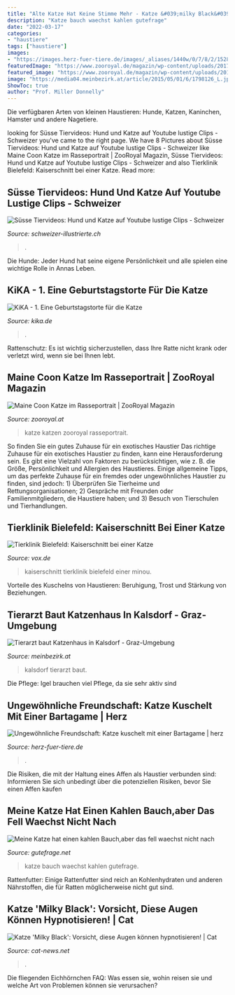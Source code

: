 ```yaml
---
title: "Alte Katze Hat Keine Stimme Mehr - Katze &#039;milky Black&#039;: Vorsicht, Diese Augen Können Hypnotisieren!"
description: "Katze bauch waechst kahlen gutefrage"
date: "2022-03-17"
categories:
- "haustiere"
tags: ["haustiere"]
images:
- "https://images.herz-fuer-tiere.de/images/_aliases/1440w/0/7/8/2/152870-1-de-DE/katze_und_bartageme.jpg"
featuredImage: "https://www.zooroyal.de/magazin/wp-content/uploads/2017/04/Maine-Coone1-760x560.jpg"
featured_image: "https://www.zooroyal.de/magazin/wp-content/uploads/2017/04/Maine-Coone1-760x560.jpg"
image: "https://media04.meinbezirk.at/article/2015/05/01/6/1798126_L.jpg?1560335355"
ShowToc: true
author: "Prof. Miller Donnelly"
---
```



Die verfügbaren Arten von kleinen Haustieren: Hunde, Katzen, Kaninchen, Hamster und andere Nagetiere.

	

		
looking for Süsse Tiervideos: Hund und Katze auf Youtube lustige Clips - Schweizer you've came to the right page. We have 8 Pictures about Süsse Tiervideos: Hund und Katze auf Youtube lustige Clips - Schweizer like Maine Coon Katze im Rasseportrait | ZooRoyal Magazin, Süsse Tiervideos: Hund und Katze auf Youtube lustige Clips - Schweizer and also Tierklinik Bielefeld: Kaiserschnitt bei einer Katze. Read more:
		
    
## Süsse Tiervideos: Hund Und Katze Auf Youtube Lustige Clips - Schweizer

<img loading=lazy src="https://cdn.schweizer-illustrierte.ch/sites/default/files/styles/16x9_1130/public/si/teaser-images/hund_gegen_katze.jpg" onerror="this.onerror=null;this.src='https://tse2.mm.bing.net/th?id=OIP.SV-FGp9F97jo6VNytuIRRAHaEK&amp;pid=15.1';" alt="Süsse Tiervideos: Hund und Katze auf Youtube lustige Clips - Schweizer">

_Source: schweizer-illustrierte.ch_

>. 

	

Die Hunde: Jeder Hund hat seine eigene Persönlichkeit und alle spielen eine wichtige Rolle in Annas Leben.

    
## KiKA - 1. Eine Geburtstagstorte Für Die Katze

<img loading=lazy src="https://www.kika.de/pettersson-und-findus/sendungen/bilder/bild15428_v-tlarge169_zc-cc2f4e31.jpg?version=23292" onerror="this.onerror=null;this.src='https://tse3.mm.bing.net/th?id=OIP.HsK3YnPsIjRrrNJkzqTz_wHaEK&amp;pid=15.1';" alt="KiKA - 1. Eine Geburtstagstorte für die Katze">

_Source: kika.de_

>. 

	

Rattenschutz: Es ist wichtig sicherzustellen, dass Ihre Ratte nicht krank oder verletzt wird, wenn sie bei Ihnen lebt.

    
## Maine Coon Katze Im Rasseportrait | ZooRoyal Magazin

<img loading=lazy src="https://www.zooroyal.de/magazin/wp-content/uploads/2017/04/Maine-Coone1-760x560.jpg" onerror="this.onerror=null;this.src='https://tse2.mm.bing.net/th?id=OIP.v8SQC2NyNKfR9TKR02InnwHaFd&amp;pid=15.1';" alt="Maine Coon Katze im Rasseportrait | ZooRoyal Magazin">

_Source: zooroyal.at_

>katze katzen zooroyal rasseportrait. 

	

So finden Sie ein gutes Zuhause für ein exotisches Haustier
Das richtige Zuhause für ein exotisches Haustier zu finden, kann eine Herausforderung sein. Es gibt eine Vielzahl von Faktoren zu berücksichtigen, wie z. B. die Größe, Persönlichkeit und Allergien des Haustieres. Einige allgemeine Tipps, um das perfekte Zuhause für ein fremdes oder ungewöhnliches Haustier zu finden, sind jedoch: 1) Überprüfen Sie Tierheime und Rettungsorganisationen; 2) Gespräche mit Freunden oder Familienmitgliedern, die Haustiere haben; und 3) Besuch von Tierschulen und Tierhandlungen.

    
## Tierklinik Bielefeld: Kaiserschnitt Bei Einer Katze

<img loading=lazy src="https://aisvox-a.akamaihd.net/masters/231408/26-1/27-1yk13p/2540x1429/1778/tierklinik-bielefeld-kaiserschnitt-bei-einer-katze.jpg" onerror="this.onerror=null;this.src='https://tse2.mm.bing.net/th?id=OIP.OLvSykXiXnBq55JJWvhcNAHaEK&amp;pid=15.1';" alt="Tierklinik Bielefeld: Kaiserschnitt bei einer Katze">

_Source: vox.de_

>kaiserschnitt tierklinik bielefeld einer minou. 

	

Vorteile des Kuschelns von Haustieren: Beruhigung, Trost und Stärkung von Beziehungen.

    
## Tierarzt Baut Katzenhaus In Kalsdorf - Graz-Umgebung

<img loading=lazy src="https://media04.meinbezirk.at/article/2015/05/01/6/1798126_L.jpg?1560335355" onerror="this.onerror=null;this.src='https://tse3.mm.bing.net/th?id=OIP._yHH0IrYnvoQq7vY96e6igHaE8&amp;pid=15.1';" alt="Tierarzt baut Katzenhaus in Kalsdorf - Graz-Umgebung">

_Source: meinbezirk.at_

>kalsdorf tierarzt baut. 

	

Die Pflege: Igel brauchen viel Pflege, da sie sehr aktiv sind

    
## Ungewöhnliche Freundschaft: Katze Kuschelt Mit Einer Bartagame | Herz

<img loading=lazy src="https://images.herz-fuer-tiere.de/images/_aliases/1440w/0/7/8/2/152870-1-de-DE/katze_und_bartageme.jpg" onerror="this.onerror=null;this.src='https://tse2.mm.bing.net/th?id=OIP.YoeJ2a9R2RuQEfje8-n4LgAAAA&amp;pid=15.1';" alt="Ungewöhnliche Freundschaft: Katze kuschelt mit einer Bartagame | herz">

_Source: herz-fuer-tiere.de_

>. 

	

Die Risiken, die mit der Haltung eines Affen als Haustier verbunden sind: Informieren Sie sich unbedingt über die potenziellen Risiken, bevor Sie einen Affen kaufen

    
## Meine Katze Hat Einen Kahlen Bauch,aber Das Fell Waechst Nicht Nach

<img loading=lazy src="https://images.gutefrage.net/media/fragen/bilder/meine-katze-hat-einen-kahlen-bauchaber-das-fell-waechst-nicht-nach/0_original.jpg?v=1380350626000" onerror="this.onerror=null;this.src='https://tse1.mm.bing.net/th?id=OIP.DX1Bu8mvej0syhEiWtgovAHaFj&amp;pid=15.1';" alt="Meine Katze hat einen kahlen Bauch,aber das fell waechst nicht nach">

_Source: gutefrage.net_

>katze bauch waechst kahlen gutefrage. 

	

Rattenfutter: Einige Rattenfutter sind reich an Kohlenhydraten und anderen Nährstoffen, die für Ratten möglicherweise nicht gut sind.

    
## Katze &#039;Milky Black&#039;: Vorsicht, Diese Augen Können Hypnotisieren! | Cat

<img loading=lazy src="https://cdn-0.cat-news.net/wp-content/uploads/2019/07/efqwer.jpg" onerror="this.onerror=null;this.src='https://tse2.mm.bing.net/th?id=OIP.R0VfKaU9VshJvF1WZ4QWGwHaFj&amp;pid=15.1';" alt="Katze &#039;Milky Black&#039;: Vorsicht, diese Augen können hypnotisieren! | Cat">

_Source: cat-news.net_

>. 

	

Die fliegenden Eichhörnchen FAQ: Was essen sie, wohin reisen sie und welche Art von Problemen können sie verursachen?

